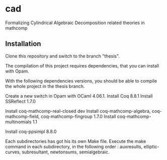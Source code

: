 # cad
Formalizing Cylindrical Algebraic Decomposition related theories in mathcomp

## Installation

Clone this repository and switch to the branch "thesis".

The compilation of this project requires dependencies, that you can install with Opam.

With the following dependencies versions, you should be able to compile the whole project in the thesis branch.

Create a new switch in Opam with OCaml 4.06.1.
Install Coq 8.8.1
Install SSReflect 1.7.0 

Install coq-mathcomp-real-closed dev
Install coq-mathcomp-algebra, coq-mathcomp-field, coq-mathcomp-fingroup 1.7.0
Install coq-mathcomp-multinomials 1.1

Install coq-ppsimpl 8.8.0

Each subdirectories has got his its own Make file.
Execute the make command in each subdirectory, in the following order :
auxresults, elliptic-curves, subresultant, newtonsums, semialgebraic.




